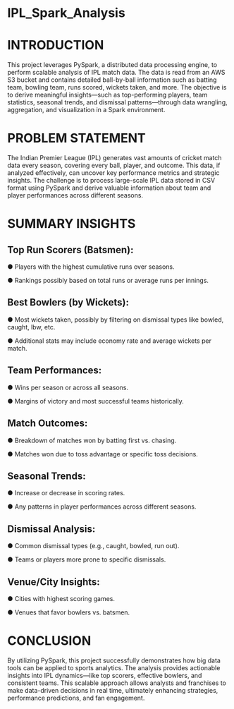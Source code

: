 # IPL_Spark_Analysis
# INTRODUCTION

This project leverages PySpark, a distributed data processing engine, to perform scalable analysis of IPL match data. The data is read from an AWS S3 bucket and contains detailed ball-by-ball information such as batting team, bowling team, runs scored, wickets taken, and more. The objective is to derive meaningful insights—such as top-performing players, team statistics, seasonal trends, and dismissal patterns—through data wrangling, aggregation, and visualization in a Spark environment.

# PROBLEM STATEMENT

The Indian Premier League (IPL) generates vast amounts of cricket match data every season, covering every ball, player, and outcome. This data, if analyzed effectively, can uncover key performance metrics and strategic insights. The challenge is to process large-scale IPL data stored in CSV format using PySpark and derive valuable information about team and player performances across different seasons.

# SUMMARY INSIGHTS

## Top Run Scorers (Batsmen):

●  Players with the highest cumulative runs over seasons.

●  Rankings possibly based on total runs or average runs per innings.

## Best Bowlers (by Wickets):

●  Most wickets taken, possibly by filtering on dismissal types like bowled, caught, lbw, etc.

●  Additional stats may include economy rate and average wickets per match.

## Team Performances:

●  Wins per season or across all seasons.

●  Margins of victory and most successful teams historically.

## Match Outcomes:

●  Breakdown of matches won by batting first vs. chasing.

●  Matches won due to toss advantage or specific toss decisions.

## Seasonal Trends:

●  Increase or decrease in scoring rates.

●  Any patterns in player performances across different seasons.

## Dismissal Analysis:

●  Common dismissal types (e.g., caught, bowled, run out).

●  Teams or players more prone to specific dismissals.

## Venue/City Insights:

●  Cities with highest scoring games.

●  Venues that favor bowlers vs. batsmen.

# CONCLUSION

By utilizing PySpark, this project successfully demonstrates how big data tools can be applied to sports analytics. The analysis provides actionable insights into IPL dynamics—like top scorers, effective bowlers, and consistent teams. This scalable approach allows analysts and franchises to make data-driven decisions in real time, ultimately enhancing strategies, performance predictions, and fan engagement.

